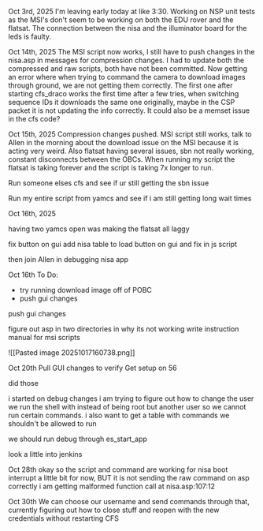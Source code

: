 Oct 3rd, 2025
I'm leaving early today at like 3:30.
Working on NSP unit tests as the MSI's don't seem to be working on both the EDU rover and the flatsat. The connection between the nisa and the illuminator board for the leds is faulty.


Oct 14th, 2025
The MSI script now works, I still have to push changes in the nisa.asp in messages for compression changes. I had to update both the compressed and raw scripts, both have not been committed. Now getting an error where when trying to command the camera to download images through ground, we are not getting them correctly. The first one after starting cfs_draco works the first time after a few tries, when switching sequence IDs it downloads the same one originally, maybe in the CSP packet it is not updating the info correctly. It could also be a memset issue in the cfs code?

Oct 15th, 2025
Compression changes pushed.
MSI script still works, talk to Allen in the morning about the download issue on the MSI because it is acting very weird. Also flatsat having several issues, sbn not really working, constant disconnects between the OBCs. When running my script the flatsat is taking forever and the script is taking 7x longer to run.

Run someone elses cfs and see if ur still getting the sbn issue

Run my entire script from yamcs and see if i am still getting long wait times

Oct 16th, 2025

having two yamcs open was making the flatsat all laggy

fix button on gui
add nisa table to load button on gui and fix in js script

then join Allen in debugging nisa app

Oct 16th
To Do:
- try running download image off of POBC
- push gui changes



push gui changes

figure out asp in two directories in why its not working
write instruction manual for msi scripts



![[Pasted image 20251017160738.png]]




Oct 20th
Pull GUI changes to verify
Get setup on 56

did those

i started on debug changes
i am trying to figure out how to change the user we run the shell with instead of being root but another user so we cannot run certain commands. i also want to get a table with commands we shouldn't be allowed to run

we should run debug through es_start_app




look a little into jenkins




Oct 28th
okay so the script and command are working for nisa boot interrupt a little bit for now, BUT it is not sending the raw command on asp correctly i am getting malformed function call at nisa.asp:107:12

Oct 30th
We can choose our username and send commands through that, currently figuring out how to close stuff and reopen with the new credentials without restarting CFS